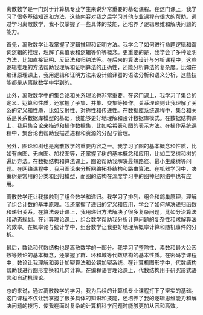 离散数学是一门对于计算机专业学生来说非常重要的基础课程。在这门课上，我学习了很多基础知识和方法，这些内容对我之后学习其他专业课程有很大的帮助。通过学习离散数学，我不仅掌握了一些具体的技能，还培养了逻辑思维和解决问题的能力。

首先，离散数学让我掌握了逻辑推理和证明方法。我学会了如何进行命题逻辑和谓词逻辑的推理，理解了真值表和逻辑等价等概念。更重要的是，我学会了多种证明方法，比如直接证明、反证法和归纳法等。在后来的算法设计与分析课程中，这些逻辑推理的方法帮助我理解和证明算法的正确性，还能分析算法的复杂度。比如在编译原理课上，我用逻辑和证明方法来设计编译器的语法分析和语义分析，这些技能都是从离散数学中学到的。

此外，离散数学中的集合论和关系理论也非常重要。在这门课上，我学习了集合的定义、运算和性质，还掌握了子集、并集、交集等操作。关系理论则让我理解了关系的定义和性质，比如反射性、对称性和传递性。在数据库系统课程中，集合和关系是关系数据库模型的基础，我能够更好地理解和设计数据库模式。在数据结构课上，我用集合论来描述和操作数据集，比如哈希表和图的表示方法。在操作系统课程中，集合论也帮助我描述进程和资源的分配与管理。

另外，图论和树也是离散数学的重要内容之一。我学习了图的基本概念和性质，比如有向图、无向图、加权图等，还掌握了树的基本概念和应用，比如二叉树和树的遍历方法。在数据结构和算法课上，图论帮助我解决最短路径、最小生成树等问题。在网络课程中，我用图论来分析网络拓扑结构和路由算法。在机器学习中，决策树是常用的分类和回归模型，而图的结构在深度学习中的图神经网络中也有应用。

离散数学还让我接触到了组合数学和递归。我学习了排列、组合和鸽巢原理，理解了组合计数的基本原理。我还掌握了递归的定义和应用，学会了如何解决递归函数和递归关系。在算法设计课上，我用递归方法解决了很多复杂问题，比如分治算法和动态规划。在计算理论课上，组合数学帮助我分析计算问题的复杂性和求解算法的效率。在概率论与统计学中，组合数学让我更好地理解概率计算和随机事件的分析。

最后，数论和代数结构也是离散数学的一部分。我学习了整除性、素数和最大公因数等数论的基本概念，还掌握了群、环和域等代数结构的基本性质。在密码学课程中，数论让我理解和设计加密算法和公钥加密系统。在计算机图形学中，代数结构帮助我进行图形变换和几何计算。在编程语言理论课上，代数结构用于研究形式语言和自动机理论。

总的来说，通过离散数学的学习，我为后续的计算机专业课程打下了坚实的基础。这门课程不仅让我掌握了很多具体的知识和技能，还培养了我的逻辑思维能力和解决问题的技巧，使我在面对复杂的计算机科学问题时能够更加从容和高效。
